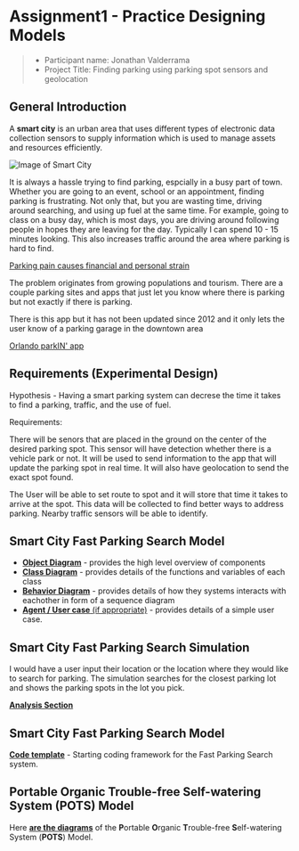 # Assignment1 - Practice Designing Models

> * Participant name: Jonathan Valderrama
> * Project Title: Finding parking using parking spot sensors and geolocation

## General Introduction

A **smart city** is an urban area that uses different types of electronic data collection sensors to supply information which is used to manage assets and resources efficiently.

![Image of Smart City](images/smartcity.png)

It is always a hassle trying to find parking, espcially in a busy part of town. Whether you are going to an event, school or an appointment, finding parking is frustrating. Not only that, but you are wasting time, driving around searching, and using up fuel at the same time. For example, going to class on a busy day, which is most days, you are driving around following people in hopes they are leaving for the day. Typically I can spend 10 - 15 minutes looking. This also increases traffic around the area where parking is hard to find.

[Parking pain causes financial and personal strain](https://www.usatoday.com/story/money/2017/07/12/parking-pain-causes-financial-and-personal-strain/467637001/)

The problem originates from growing populations and tourism. There are a couple parking sites and apps that just let you know where there is parking but not exactly if there is parking.

There is this app but it has not been updated since 2012 and it only lets the user know of a parking garage in the downtown area

[Orlando parkIN' app](https://itunes.apple.com/us/app/orlando-parkin/id391522969?mt=8)

## Requirements (Experimental Design)

Hypothesis - Having a smart parking system can decrese the time it takes to find a parking, traffic, and the use of fuel. 

Requirements:

There will be senors that are placed in the ground on the center of the desired parking spot. This sensor will have detection whether there is a vehicle park or not. It will be used to send information to the app that will update the parking spot in real time. It will also have geolocation to send the exact spot found.

The User will be able to set route to spot and it will store that time it takes to arrive at the spot. This data will be collected to find better ways to address parking. Nearby traffic sensors will be able to identify.

## Smart City Fast Parking Search Model

* [**Object Diagram**](model/object_diagram.md) - provides the high level overview of components
* [**Class Diagram**](model/class_diagram.md) - provides details of the functions and variables of each class
* [**Behavior Diagram**](model/behavior_diagram.md) - provides details of how they systems interacts with eachother in form of a sequence diagram
* [**Agent / User case** (if appropriate)](model/agent_usecase_diagram.md) - provides details of a simple user case.

## Smart City Fast Parking Search Simulation

I would have a user input their location or the location where they would like to search for parking. The simulation searches for the closest parking lot and shows the parking spots in the lot you pick.

[**Analysis Section**](analysis/README.md)

## Smart City Fast Parking Search Model
[**Code template**](code/README.md) - Starting coding framework for the Fast Parking Search system.

## **P**ortable **O**rganic **T**rouble-free **S**elf-watering System (**POTS**) Model
Here [**are the diagrams**](code/POTS_system/README.md) of the **P**ortable **O**rganic **T**rouble-free **S**elf-watering System (**POTS**) Model.
